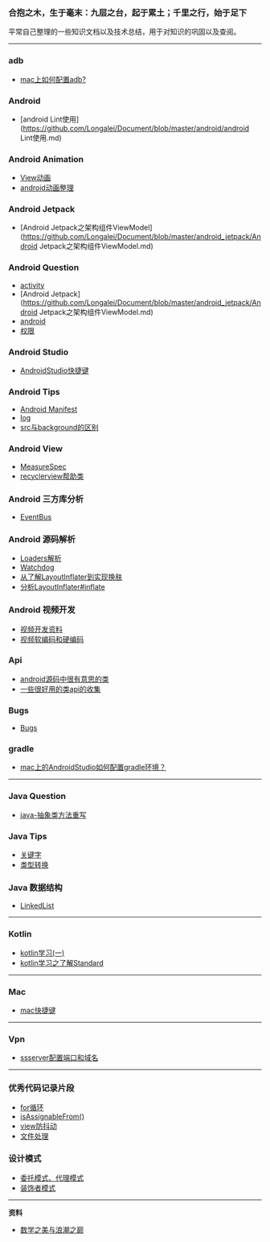 ### 合抱之木，生于毫末：九层之台，起于累土；千里之行，始于足下


平常自己整理的一些知识文档以及技术总结，用于对知识的巩固以及查阅。

---

### adb

- [mac上如何配置adb?](https://github.com/Longalei/Document/blob/master/adb/mac%E4%B8%8A%E5%A6%82%E4%BD%95%E9%85%8D%E7%BD%AEadb.md)

### Android

- [android Lint使用](https://github.com/Longalei/Document/blob/master/android/android Lint使用.md)

### Android Animation

- [View动画](https://github.com/Longalei/Document/blob/master/android_animation/View动画.md)
- [android动画整理](https://github.com/Longalei/Document/blob/master/android_animation/android动画整理.md)

### Android Jetpack

- [Android Jetpack之架构组件ViewModel](https://github.com/Longalei/Document/blob/master/android_jetpack/Android Jetpack之架构组件ViewModel.md)

### Android Question

- [activity](https://github.com/Longalei/Document/blob/master/android_question/activity.md)
- [Android Jetpack](https://github.com/Longalei/Document/blob/master/android_jetpack/Android Jetpack之架构组件ViewModel.md)
- [android](https://github.com/Longalei/Document/blob/master/android_question/android.md)
- [权限](https://github.com/Longalei/Document/blob/master/android_question/权限.md)

### Android Studio

- [AndroidStudio快捷键](https://github.com/Longalei/Document/blob/master/android_studio/AndroidStudio快捷键.md)

### Android Tips

 - [Android Manifest](https://github.com/Longalei/Document/blob/master/android_tips/%E5%85%B3%E4%BA%8EAndroid%E7%9A%84%E5%87%A0%E4%B8%AA%E9%97%AE%E9%A2%98)
 - [log](https://github.com/Longalei/Document/blob/master/android_tips/log.md)
 - [src与background的区别](https://github.com/Longalei/Document/blob/master/android_tips/src与background的区别.md)

### Android View

- [MeasureSpec](https://github.com/Longalei/Document/blob/master/android_view/MeasureSpec.md)
- [recyclerview帮助类](https://github.com/Longalei/Document/blob/master/view/recyclerview)

### Android 三方库分析

- [EventBus](https://github.com/Longalei/Document/blob/master/android三方库分析/EventBus.md)

### Android 源码解析

- [Loaders解析](https://github.com/Longalei/Document/blob/master/android源码解析/Loaders解析.md)
- [Watchdog](https://github.com/Longalei/Document/blob/master/android源码解析/Watchdog.md)
- [从了解LayoutInflater到实现换肤](https://github.com/Longalei/Document/blob/master/android源码解析/从了解LayoutInflater到实现换肤.md)
- [分析LayoutInflater#inflate](https://github.com/Longalei/Document/blob/master/android源码解析/分析LayoutInflater%23inflate().md)

### Android 视频开发

- [视频开发资料](https://github.com/Longalei/Document/blob/master/android视频开发/视频开发资料.md)
- [视频软编码和硬编码](https://github.com/Longalei/Document/blob/master/android视频开发/视频软编码和硬编码.md)

### Api

- [android源码中很有意思的类](https://github.com/Longalei/Document/blob/master/api/android源码中很有意思的类.md)
- [一些很好用的类api的收集](https://github.com/Longalei/Document/blob/master/api/一些很好用的类api的收集.md)

### Bugs

- [Bugs](https://github.com/Longalei/Document/blob/master/bugs/Bugs.md)

### gradle

  - [mac上的AndroidStudio如何配置gradle环境？](https://github.com/Longalei/Document/blob/master/gradle/mac%E4%B8%8A%E7%9A%84AndroidStudio%E5%A6%82%E4%BD%95%E9%85%8D%E7%BD%AEgradle%E7%8E%AF%E5%A2%83%EF%BC%9F.md)



---

### Java Question

- [java-抽象类方法重写](https://github.com/Longalei/Document/blob/master/java_question/java-抽象类方法重写.md)

### Java Tips

- [关键字](https://github.com/Longalei/Document/blob/master/java_tips/关键字.md)
- [类型转换](https://github.com/Longalei/Document/blob/master/java_tips/类型转换.md)

### Java 数据结构

- [LinkedList](https://github.com/Longalei/Document/blob/master/java数据结构/LinkedList.md)



---

### Kotlin

- [kotlin学习(一)](https://github.com/Longalei/Document/blob/master/kotlin/kotlin学习(一).md)
- [kotlin学习之了解Standard](https://github.com/Longalei/Document/blob/master/kotlin/kotlin学习之了解Standard.md)



---

### Mac

- [mac快捷键](https://github.com/Longalei/Document/blob/master/mac/mac快捷键.md)



---

### Vpn

- [ssserver配置端口和域名](https://github.com/Longalei/Document/blob/master/vpn/ssserver配置端口和域名.md)



---

### 优秀代码记录片段

- [for循环](https://github.com/Longalei/Document/blob/master/优秀代码记录片段/for循环.md)
- [isAssignableFrom()](https://github.com/Longalei/Document/blob/master/优秀代码记录片段/isAssignableFrom().md)
- [view防抖动](https://github.com/Longalei/Document/blob/master/优秀代码记录片段/view.md)
- [文件处理](https://github.com/Longalei/Document/blob/master/优秀代码记录片段/文件处理.md)

### 设计模式

- [委托模式、代理模式](https://github.com/Longalei/Document/blob/master/设计模式/委托模式、代理模式.md)
- [装饰者模式](https://github.com/Longalei/Document/blob/master/设计模式/装饰者模式.md)



---

**资料**

- [数学之美与浪潮之巅](https://github.com/Longalei/Document/blob/master/资料/数学之美与浪潮之巅.pdf)



